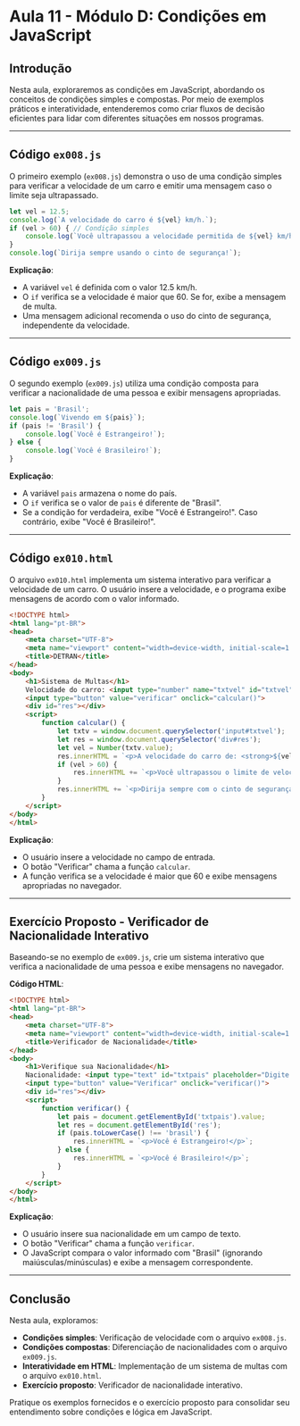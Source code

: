 # Aula 11 - Módulo D: Condições em JavaScript

## Introdução
Nesta aula, exploraremos as condições em JavaScript, abordando os conceitos de condições simples e compostas. Por meio de exemplos práticos e interatividade, entenderemos como criar fluxos de decisão eficientes para lidar com diferentes situações em nossos programas.

---

## Código `ex008.js`
O primeiro exemplo (`ex008.js`) demonstra o uso de uma condição simples para verificar a velocidade de um carro e emitir uma mensagem caso o limite seja ultrapassado.

```javascript
let vel = 12.5;
console.log(`A velocidade do carro é ${vel} km/h.`);
if (vel > 60) { // Condição simples
    console.log(`Você ultrapassou a velocidade permitida de ${vel} km/h. MULTADO!`);
}
console.log(`Dirija sempre usando o cinto de segurança!`);
```

**Explicação**:
- A variável `vel` é definida com o valor 12.5 km/h.
- O `if` verifica se a velocidade é maior que 60. Se for, exibe a mensagem de multa.
- Uma mensagem adicional recomenda o uso do cinto de segurança, independente da velocidade.

---

## Código `ex009.js`
O segundo exemplo (`ex009.js`) utiliza uma condição composta para verificar a nacionalidade de uma pessoa e exibir mensagens apropriadas.

```javascript
let pais = 'Brasil';
console.log(`Vivendo em ${pais}`);
if (pais != 'Brasil') { 
    console.log(`Você é Estrangeiro!`);
} else {
    console.log(`Você é Brasileiro!`);
}
```

**Explicação**:
- A variável `pais` armazena o nome do país.
- O `if` verifica se o valor de `pais` é diferente de "Brasil".
- Se a condição for verdadeira, exibe "Você é Estrangeiro!". Caso contrário, exibe "Você é Brasileiro!".

---

## Código `ex010.html`
O arquivo `ex010.html` implementa um sistema interativo para verificar a velocidade de um carro. O usuário insere a velocidade, e o programa exibe mensagens de acordo com o valor informado.

```html
<!DOCTYPE html>
<html lang="pt-BR">
<head>
    <meta charset="UTF-8">
    <meta name="viewport" content="width=device-width, initial-scale=1.0">
    <title>DETRAN</title>
</head>
<body>
    <h1>Sistema de Multas</h1>
    Velocidade do carro: <input type="number" name="txtvel" id="txtvel"> km/h
    <input type="button" value="verificar" onclick="calcular()">
    <div id="res"></div>
    <script>
        function calcular() {
            let txtv = window.document.querySelector('input#txtvel');
            let res = window.document.querySelector('div#res');
            let vel = Number(txtv.value);
            res.innerHTML = `<p>A velocidade do carro de: <strong>${vel} km/h.</strong></p>`;
            if (vel > 60) {
                res.innerHTML += `<p>Você ultrapassou o limite de velocidade permitido de <strong>${vel} km/h.</strong> MULTADO!</p>`;
            }
            res.innerHTML += `<p>Dirija sempre com o cinto de segurança!</p>`;
        }
    </script>
</body>
</html>
```

**Explicação**:
- O usuário insere a velocidade no campo de entrada.
- O botão "Verificar" chama a função `calcular`.
- A função verifica se a velocidade é maior que 60 e exibe mensagens apropriadas no navegador.

---

## Exercício Proposto - Verificador de Nacionalidade Interativo
Baseando-se no exemplo de `ex009.js`, crie um sistema interativo que verifica a nacionalidade de uma pessoa e exibe mensagens no navegador.

**Código HTML**:
```html
<!DOCTYPE html>
<html lang="pt-BR">
<head>
    <meta charset="UTF-8">
    <meta name="viewport" content="width=device-width, initial-scale=1.0">
    <title>Verificador de Nacionalidade</title>
</head>
<body>
    <h1>Verifique sua Nacionalidade</h1>
    Nacionalidade: <input type="text" id="txtpais" placeholder="Digite seu país">
    <input type="button" value="Verificar" onclick="verificar()">
    <div id="res"></div>
    <script>
        function verificar() {
            let pais = document.getElementById('txtpais').value;
            let res = document.getElementById('res');
            if (pais.toLowerCase() !== 'brasil') {
                res.innerHTML = `<p>Você é Estrangeiro!</p>`;
            } else {
                res.innerHTML = `<p>Você é Brasileiro!</p>`;
            }
        }
    </script>
</body>
</html>
```

**Explicação**:
- O usuário insere sua nacionalidade em um campo de texto.
- O botão "Verificar" chama a função `verificar`.
- O JavaScript compara o valor informado com "Brasil" (ignorando maiúsculas/minúsculas) e exibe a mensagem correspondente.

---

## Conclusão
Nesta aula, exploramos:
- **Condições simples**: Verificação de velocidade com o arquivo `ex008.js`.
- **Condições compostas**: Diferenciação de nacionalidades com o arquivo `ex009.js`.
- **Interatividade em HTML**: Implementação de um sistema de multas com o arquivo `ex010.html`.
- **Exercício proposto**: Verificador de nacionalidade interativo.

Pratique os exemplos fornecidos e o exercício proposto para consolidar seu entendimento sobre condições e lógica em JavaScript.
